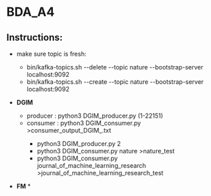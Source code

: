 # BDA_A4

## Instructions:

* make sure topic is fresh:
    * bin/kafka-topics.sh --delete --topic nature --bootstrap-server localhost:9092
    * bin/kafka-topics.sh --create --topic nature --bootstrap-server localhost:9092
    
* **DGIM**
    * producer : python3 DGIM_producer.py <no of topics> (1-22151)
    * consumer : python3 DGIM_consumer.py <topic name> >consumer_output_DGIM_<topic>.txt
        * python3 DGIM_producer.py 2
        * python3 DGIM_consumer.py nature >nature_test
        * python3 DGIM_consumer.py journal_of_machine_learning_research >journal_of_machine_learning_research_test


* **FM** 
    * 